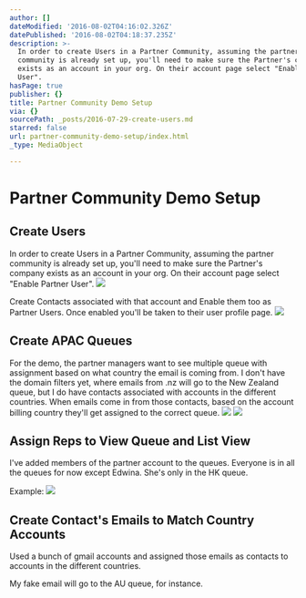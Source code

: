 ```yaml
---
author: []
dateModified: '2016-08-02T04:16:02.326Z'
datePublished: '2016-08-02T04:18:37.235Z'
description: >-
  In order to create Users in a Partner Community, assuming the partner
  community is already set up, you'll need to make sure the Partner's company
  exists as an account in your org. On their account page select "Enable Partner
  User".
hasPage: true
publisher: {}
title: Partner Community Demo Setup
via: {}
sourcePath: _posts/2016-07-29-create-users.md
starred: false
url: partner-community-demo-setup/index.html
_type: MediaObject

---
```

# Partner Community Demo Setup

## Create Users

In order to create Users in a Partner Community, assuming the partner community is already set up, you'll need to make sure the Partner's company exists as an account in your org. On their account page select "Enable Partner User".
![](https://the-grid-user-content.s3-us-west-2.amazonaws.com/5f9064bf-0262-4d97-9f72-d827ef4f3837.png)

Create Contacts associated with that account and Enable them too as Partner Users. Once enabled you'll be taken to their user profile page.
![](https://the-grid-user-content.s3-us-west-2.amazonaws.com/0f0becfc-6f61-4a54-91f4-438f917655bf.png)

## Create APAC Queues

For the demo, the partner managers want to see multiple queue with assignment based on what country the email is coming from. I don't have the domain filters yet, where emails from .nz will go to the New Zealand queue, but I do have contacts associated with accounts in the different countries. When emails come in from those contacts, based on the account billing country they'll get assigned to the correct queue.
![](https://the-grid-user-content.s3-us-west-2.amazonaws.com/7a6eb1db-22dd-4c81-8dac-504f2ca85cf3.png)
![](https://the-grid-user-content.s3-us-west-2.amazonaws.com/cc4739e2-5981-4f34-9bcb-d053dfc8b28e.png)

## Assign Reps to View Queue and List View

I've added members of the partner account to the queues. Everyone is in all the queues for now except Edwina. She's only in the HK queue.

Example:
![](https://the-grid-user-content.s3-us-west-2.amazonaws.com/412cd8b4-0985-4636-9db9-f61746aebb78.png)

## Create Contact's Emails to Match Country Accounts

Used a bunch of gmail accounts and assigned those emails as contacts to accounts in the different countries.

My fake email will go to the AU queue, for instance.